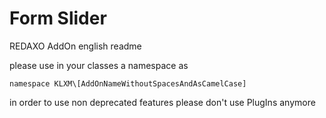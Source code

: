 # Form Slider
REDAXO AddOn english readme

please use in your classes a namespace as

```
namespace KLXM\[AddOnNameWithoutSpacesAndAsCamelCase]
```

in order to use non deprecated features please don't use PlugIns anymore
